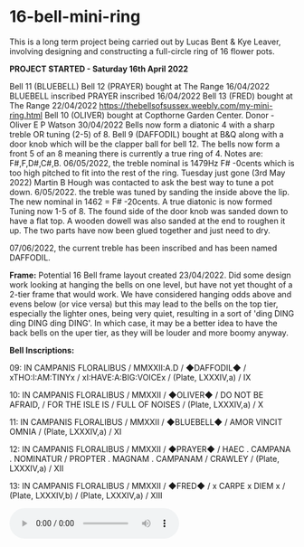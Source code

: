 # 16-bell-mini-ring
This is a long term project being carried out by Lucas Bent &amp; Kye Leaver, involving designing and constructing a full-circle ring of 16 flower pots.

**PROJECT STARTED - Saturday 16th April 2022**

Bell 11 (BLUEBELL) Bell 12 (PRAYER) bought at The Range 16/04/2022
BLUEBELL inscribed PRAYER inscribed 16/04/2022
Bell 13 (FRED) bought at The Range 22/04/2022
https://thebellsofsussex.weebly.com/my-mini-ring.html
Bell 10 (OLIVER) bought at Copthorne Garden Center. Donor - Oliver E P Watson 30/04/2022
Bells now form a diatonic 4 with a sharp treble OR tuning (2-5) of 8.
Bell 9 (DAFFODIL) bought at B&Q along with a door knob which will be the clapper ball for bell 12. The bells now form a front 5 of an 8 meaning there is currently a true ring of 4. Notes are: F#,F,D#,C#,B.
06/05/2022, the treble nominal is 1479Hz F# -0cents which is too high pitched to fit into the rest of the ring. Tuesday just gone (3rd May 2022) Martin B Hough was contacted to ask the best way to tune a pot down.
6/05/2022. the treble was tuned by sanding the inside above the lip. The new nominal in 1462 = F# -20cents.
A true diatonic is now formed
Tuning now 1-5 of 8.
The found side of the door knob was sanded down to have a flat top. A wooden dowell was also sanded at the end to roughen it up. The two parts have now been glued together and just need to dry.

07/06/2022, the current treble has been inscribed and has been named DAFFODIL.

**Frame:**
Potential 16 Bell frame layout created 23/04/2022. Did some design work looking at hanging the bells on one level, but have not yet thought of a 2-tier frame that would work.  We have considered hanging odds above and evens below (or vice versa) but this may lead to the bells on the top tier, especially the lighter ones, being very quiet, resulting in a sort of 'ding DING ding DING ding DING'. In which case, it may be a better idea to have the back bells on the uper tier, as they will be louder and more boomy anyway.

**Bell Inscriptions:**

09: IN CAMPANIS FLORALIBUS / MMXXII:A.D / ◆DAFFODIL◆ / xTHO:I:AM:TINYx / xI:HAVE:A:BIG:VOICEx / (Plate, LXXXIV,a) / IX

10: IN CAMPANIS FLORALIBUS / MMXXII / ◆OLIVER◆ / DO NOT BE AFRAID, / FOR THE ISLE IS / FULL OF NOISES / (Plate, LXXXIV,a) / X

11: IN CAMPANIS FLORALIBUS / MMXXII / ◆BLUEBELL◆ / AMOR VINCIT OMNIA / (Plate, LXXXIV,a) / XI

12: IN CAMPANIS FLORALIBUS / MMXXII / ◆PRAYER◆ / HAEC . CAMPANA . NOMINATUR / PROPTER . MAGNAM . CAMPANAM / CRAWLEY / (Plate, LXXXIV,a) / XII

13: IN CAMPANIS FLORALIBUS / MMXXII / ◆FRED◆ / x CARPE x DIEM x / (Plate, LXXXIV,b) / (Plate, LXXXIV,a) / XIII

<html>
  <body>
    <audio controls>
      <source src="https://thebellsofsussex.weebly.com/uploads/1/4/1/9/141945876/screen_recording_20220414-212622_voice_recorder.mp3" type="audio/mp3">
    </audio>
  </body>
</html>
